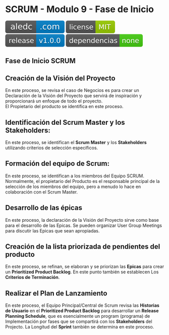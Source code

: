 # SCRUM - Modulo 9 - Fase de Inicio

[![aledc.com](https://github.com/aledc7/Scrum-Certification/blob/master/recursos/aledc.com.svg)](https://aledc.com)
[![License](https://github.com/aledc7/Scrum-Certification/blob/master/recursos/mit-license.svg)](https://aledc.com)
[![GitHub release](https://github.com/aledc7/Scrum-Certification/blob/master/recursos/release.svg)](https://aledc.com)
[![Dependencies](https://github.com/aledc7/Scrum-Certification/blob/master/recursos/dependencias-none.svg)](https://aledc.com)

## Fase de Inicio SCRUM



## Creación de la Visión del Proyecto
En este proceso, se revisa el caso de Negocios es para crear un Declaración de la Visión del Proyecto que servirá de inspiración y proporcionará un enfoque de todo el proyecto.  
El Propietario del producto se identifica en este proceso.

## Identificación del Scrum Master y los Stakeholders:
En este proceso, se identifican el __Scrum Master__ y los __Stakeholders__ utilizando criterios de selección específicos.

## Formación del equipo de Scrum:
En este proceso, se identifican a los miembros del Equipo SCRUM. Normalmente, el propietario del Producto es el responsable principal de la selección de los miembros del equipo, pero a menudo lo hace en colaboración con el Scrum Master.

## Desarrollo de las épicas
En este proceso, la declaración de la Visión del Proyecto sirve como base para el desarrollo de las Epicas. Se pueden organizar User Group Meetings para discutir las Epicas que sean apropiadas.

## Creación de la lista priorizada de pendientes del producto
En este proceso, se refinan, se elaboran y se priorizan las __Epicas__ para crear un __Prioritized Product Backlog__. En este punto también se establecen Los __Criterios de Terminación__.

## Realizar el Plan de Lanzamiento
En este proceso, el Equipo Principal/Central de Scrum revisa las __Historias de Usuario__ en el __Prioritized Product Backlog__ para desarrollar un __Release Planning Schedule__, que es esencialmente un program (programa) de Implementación por fases que se compartirá con los __Stakeholders__ del Projecto. La Longitud del __Sprint__ también se determina en este proceso.
